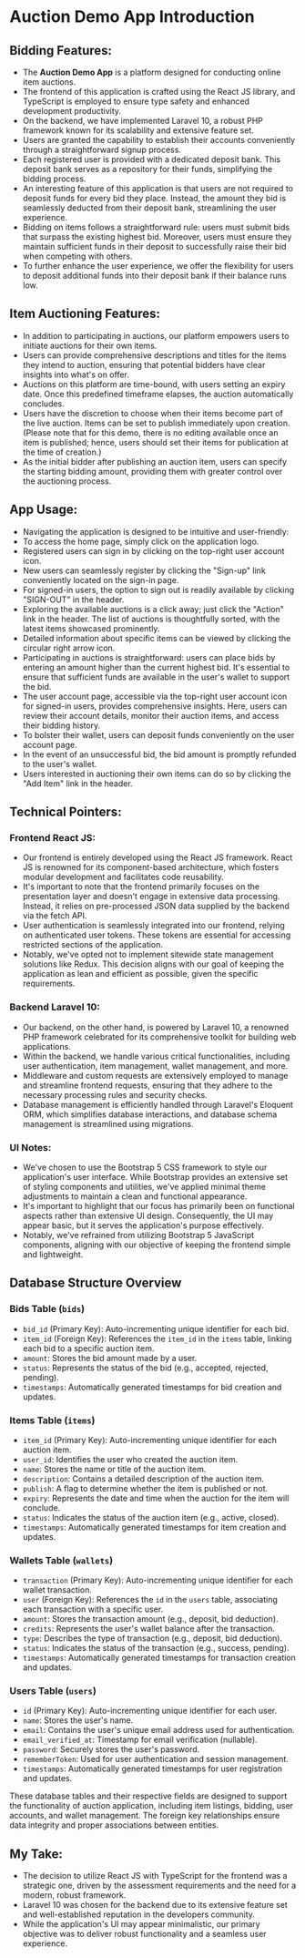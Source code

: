 # Auction Demo App Introduction



## Bidding Features:

- The **Auction Demo App** is a platform designed for conducting online item auctions.
- The frontend of this application is crafted using the React JS library, and TypeScript is employed to ensure type safety and enhanced development productivity.
- On the backend, we have implemented Laravel 10, a robust PHP framework known for its scalability and extensive feature set.
- Users are granted the capability to establish their accounts conveniently through a straightforward signup process.
- Each registered user is provided with a dedicated deposit bank. This deposit bank serves as a repository for their funds, simplifying the bidding process.
- An interesting feature of this application is that users are not required to deposit funds for every bid they place. Instead, the amount they bid is seamlessly deducted from their deposit bank, streamlining the user experience.
- Bidding on items follows a straightforward rule: users must submit bids that surpass the existing highest bid. Moreover, users must ensure they maintain sufficient funds in their deposit to successfully raise their bid when competing with others.
- To further enhance the user experience, we offer the flexibility for users to deposit additional funds into their deposit bank if their balance runs low.



## Item Auctioning Features:

- In addition to participating in auctions, our platform empowers users to initiate auctions for their own items.
- Users can provide comprehensive descriptions and titles for the items they intend to auction, ensuring that potential bidders have clear insights into what's on offer.
- Auctions on this platform are time-bound, with users setting an expiry date. Once this predefined timeframe elapses, the auction automatically concludes.
- Users have the discretion to choose when their items become part of the live auction. Items can be set to publish immediately upon creation. (Please note that for this demo, there is no editing available once an item is published; hence, users should set their items for publication at the time of creation.)
- As the initial bidder after publishing an auction item, users can specify the starting bidding amount, providing them with greater control over the auctioning process.



## App Usage:

- Navigating the application is designed to be intuitive and user-friendly:
- To access the home page, simply click on the application logo.
- Registered users can sign in by clicking on the top-right user account icon.
- New users can seamlessly register by clicking the "Sign-up" link conveniently located on the sign-in page.
- For signed-in users, the option to sign out is readily available by clicking "SIGN-OUT" in the header.
- Exploring the available auctions is a click away; just click the "Action" link in the header. The list of auctions is thoughtfully sorted, with the latest items showcased prominently.
- Detailed information about specific items can be viewed by clicking the circular right arrow icon.
- Participating in auctions is straightforward: users can place bids by entering an amount higher than the current highest bid. It's essential to ensure that sufficient funds are available in the user's wallet to support the bid.
- The user account page, accessible via the top-right user account icon for signed-in users, provides comprehensive insights. Here, users can review their account details, monitor their auction items, and access their bidding history.
- To bolster their wallet, users can deposit funds conveniently on the user account page.
- In the event of an unsuccessful bid, the bid amount is promptly refunded to the user's wallet.
- Users interested in auctioning their own items can do so by clicking the "Add Item" link in the header.



## Technical Pointers:



### Frontend React JS:

- Our frontend is entirely developed using the React JS framework. React JS is renowned for its component-based architecture, which fosters modular development and facilitates code reusability.
- It's important to note that the frontend primarily focuses on the presentation layer and doesn't engage in extensive data processing. Instead, it relies on pre-processed JSON data supplied by the backend via the fetch API.
- User authentication is seamlessly integrated into our frontend, relying on authenticated user tokens. These tokens are essential for accessing restricted sections of the application.
- Notably, we've opted not to implement sitewide state management solutions like Redux. This decision aligns with our goal of keeping the application as lean and efficient as possible, given the specific requirements.

### Backend Laravel 10:

- Our backend, on the other hand, is powered by Laravel 10, a renowned PHP framework celebrated for its comprehensive toolkit for building web applications.
- Within the backend, we handle various critical functionalities, including user authentication, item management, wallet management, and more.
- Middleware and custom requests are extensively employed to manage and streamline frontend requests, ensuring that they adhere to the necessary processing rules and security checks.
- Database management is efficiently handled through Laravel's Eloquent ORM, which simplifies database interactions, and database schema management is streamlined using migrations.

### UI Notes:

- We've chosen to use the Bootstrap 5 CSS framework to style our application's user interface. While Bootstrap provides an extensive set of styling components and utilities, we've applied minimal theme adjustments to maintain a clean and functional appearance.
- It's important to highlight that our focus has primarily been on functional aspects rather than extensive UI design. Consequently, the UI may appear basic, but it serves the application's purpose effectively.
- Notably, we've refrained from utilizing Bootstrap 5 JavaScript components, aligning with our objective of keeping the frontend simple and lightweight.



## Database Structure Overview



### Bids Table (`bids`)

- `bid_id` (Primary Key): Auto-incrementing unique identifier for each bid.
- `item_id` (Foreign Key): References the `item_id` in the `items` table, linking each bid to a specific auction item.
- `amount`: Stores the bid amount made by a user.
- `status`: Represents the status of the bid (e.g., accepted, rejected, pending).
- `timestamps`: Automatically generated timestamps for bid creation and updates.

### Items Table (`items`)

- `item_id` (Primary Key): Auto-incrementing unique identifier for each auction item.
- `user_id`: Identifies the user who created the auction item.
- `name`: Stores the name or title of the auction item.
- `description`: Contains a detailed description of the auction item.
- `publish`: A flag to determine whether the item is published or not.
- `expiry`: Represents the date and time when the auction for the item will conclude.
- `status`: Indicates the status of the auction item (e.g., active, closed).
- `timestamps`: Automatically generated timestamps for item creation and updates.

### Wallets Table (`wallets`)

- `transaction` (Primary Key): Auto-incrementing unique identifier for each wallet transaction.
- `user` (Foreign Key): References the `id` in the `users` table, associating each transaction with a specific user.
- `amount`: Stores the transaction amount (e.g., deposit, bid deduction).
- `credits`: Represents the user's wallet balance after the transaction.
- `type`: Describes the type of transaction (e.g., deposit, bid deduction).
- `status`: Indicates the status of the transaction (e.g., success, pending).
- `timestamps`: Automatically generated timestamps for transaction creation and updates.

### Users Table (`users`)

- `id` (Primary Key): Auto-incrementing unique identifier for each user.
- `name`: Stores the user's name.
- `email`: Contains the user's unique email address used for authentication.
- `email_verified_at`: Timestamp for email verification (nullable).
- `password`: Securely stores the user's password.
- `rememberToken`: Used for user authentication and session management.
- `timestamps`: Automatically generated timestamps for user registration and updates.

These database tables and their respective fields are designed to support the functionality of auction application, including item listings, bidding, user accounts, and wallet management. The foreign key relationships ensure data integrity and proper associations between entities.

## My Take:

- The decision to utilize React JS with TypeScript for the frontend was a strategic one, driven by the assessment requirements and the need for a modern, robust framework.
- Laravel 10 was chosen for the backend due to its extensive feature set and well-established reputation in the developers community.
- While the application's UI may appear minimalistic, our primary objective was to deliver robust functionality and a seamless user experience.
